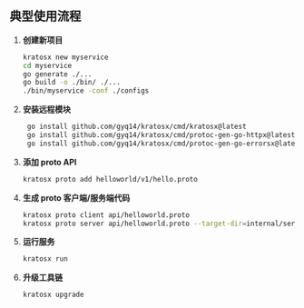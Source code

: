 ## 典型使用流程

1. **创建新项目**
   ```bash
   kratosx new myservice
   cd myservice
   go generate ./...
   go build -o ./bin/ ./...
   ./bin/myservice -conf ./configs
   ```
2. **安装远程模块**
   ```bash
    go install github.com/gyq14/kratosx/cmd/kratosx@latest
    go install github.com/gyq14/kratosx/cmd/protoc-gen-go-httpx@latest
    go install github.com/gyq14/kratosx/cmd/protoc-gen-go-errorsx@latest
   ```

3. **添加 proto API**
   ```bash
   kratosx proto add helloworld/v1/hello.proto
   ```
4. **生成 proto 客户端/服务端代码**
   ```bash
   kratosx proto client api/helloworld.proto
   kratosx proto server api/helloworld.proto --target-dir=internal/service
   ```
5. **运行服务**
   ```bash
   kratosx run
   ```
6. **升级工具链**
   ```bash
   kratosx upgrade
   ```
